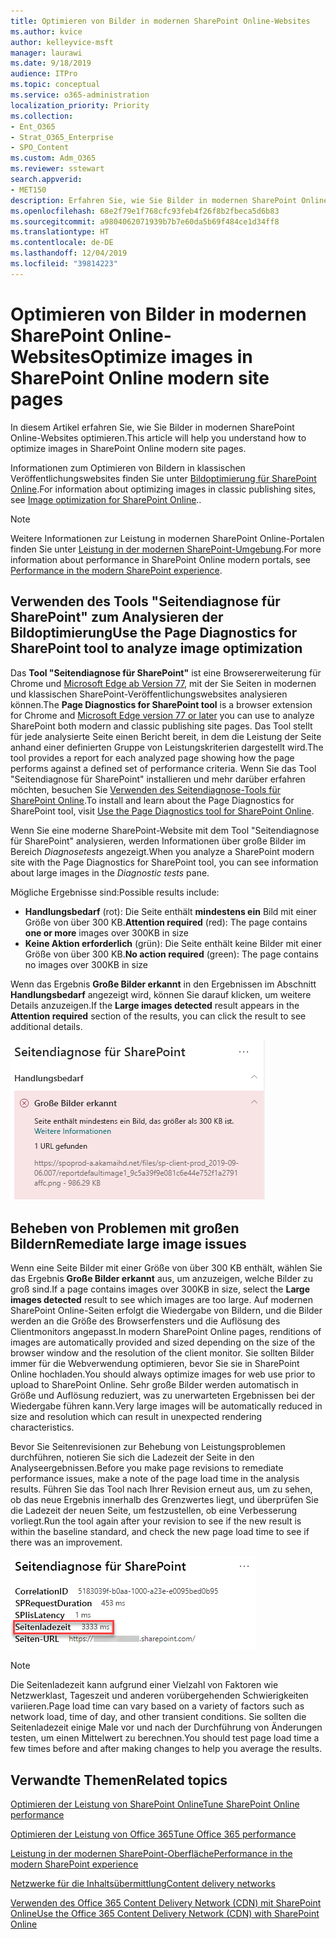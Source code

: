 ```yaml
---
title: Optimieren von Bilder in modernen SharePoint Online-Websites
ms.author: kvice
author: kelleyvice-msft
manager: laurawi
ms.date: 9/18/2019
audience: ITPro
ms.topic: conceptual
ms.service: o365-administration
localization_priority: Priority
ms.collection:
- Ent_O365
- Strat_O365_Enterprise
- SPO_Content
ms.custom: Adm_O365
ms.reviewer: sstewart
search.appverid:
- MET150
description: Erfahren Sie, wie Sie Bilder in modernen SharePoint Online-Websites optimieren.
ms.openlocfilehash: 68e2f79e1f768cfc93feb4f26f8b2fbeca5d6b83
ms.sourcegitcommit: a9804062071939b7b7e60da5b69f484ce1d34ff8
ms.translationtype: HT
ms.contentlocale: de-DE
ms.lasthandoff: 12/04/2019
ms.locfileid: "39814223"
---
```

# <a name="optimize-images-in-sharepoint-online-modern-site-pages"></a><span data-ttu-id="b62bc-103">Optimieren von Bilder in modernen SharePoint Online-Websites</span><span class="sxs-lookup"><span data-stu-id="b62bc-103">Optimize images in SharePoint Online modern site pages</span></span>

<span data-ttu-id="b62bc-104">In diesem Artikel erfahren Sie, wie Sie Bilder in modernen SharePoint Online-Websites optimieren.</span><span class="sxs-lookup"><span data-stu-id="b62bc-104">This article will help you understand how to optimize images in SharePoint Online modern site pages.</span></span>

<span data-ttu-id="b62bc-105">Informationen zum Optimieren von Bildern in klassischen Veröffentlichungswebsites finden Sie unter [Bildoptimierung für SharePoint Online](image-optimization-for-sharepoint-online.md).</span><span class="sxs-lookup"><span data-stu-id="b62bc-105">For information about optimizing images in classic publishing sites, see [Image optimization for SharePoint Online](image-optimization-for-sharepoint-online.md)..</span></span>

>[!NOTE]
><span data-ttu-id="b62bc-106">Weitere Informationen zur Leistung in modernen SharePoint Online-Portalen finden Sie unter [Leistung in der modernen SharePoint-Umgebung](https://docs.microsoft.com/sharepoint/modern-experience-performance).</span><span class="sxs-lookup"><span data-stu-id="b62bc-106">For more information about performance in SharePoint Online modern portals, see [Performance in the modern SharePoint experience](https://docs.microsoft.com/sharepoint/modern-experience-performance).</span></span>

## <a name="use-the-page-diagnostics-for-sharepoint-tool-to-analyze-image-optimization"></a><span data-ttu-id="b62bc-107">Verwenden des Tools "Seitendiagnose für SharePoint" zum Analysieren der Bildoptimierung</span><span class="sxs-lookup"><span data-stu-id="b62bc-107">Use the Page Diagnostics for SharePoint tool to analyze image optimization</span></span>

<span data-ttu-id="b62bc-108">Das **Tool "Seitendiagnose für SharePoint"** ist eine Browsererweiterung für Chrome und [Microsoft Edge ab Version 77](https://www.microsoftedgeinsider.com/download?form=MI13E8&OCID=MI13E8), mit der Sie Seiten in modernen und klassischen SharePoint-Veröffentlichungswebsites analysieren können.</span><span class="sxs-lookup"><span data-stu-id="b62bc-108">The **Page Diagnostics for SharePoint tool** is a browser extension for Chrome and [Microsoft Edge version 77 or later](https://www.microsoftedgeinsider.com/download?form=MI13E8&OCID=MI13E8) you can use to analyze SharePoint both modern and classic publishing site pages.</span></span> <span data-ttu-id="b62bc-109">Das Tool stellt für jede analysierte Seite einen Bericht bereit, in dem die Leistung der Seite anhand einer definierten Gruppe von Leistungskriterien dargestellt wird.</span><span class="sxs-lookup"><span data-stu-id="b62bc-109">The tool provides a report for each analyzed page showing how the page performs against a defined set of performance criteria.</span></span> <span data-ttu-id="b62bc-110">Wenn Sie das Tool "Seitendiagnose für SharePoint" installieren und mehr darüber erfahren möchten, besuchen Sie [Verwenden des Seitendiagnose-Tools für SharePoint Online](page-diagnostics-for-spo.md).</span><span class="sxs-lookup"><span data-stu-id="b62bc-110">To install and learn about the Page Diagnostics for SharePoint tool, visit [Use the Page Diagnostics tool for SharePoint Online](page-diagnostics-for-spo.md).</span></span>

<span data-ttu-id="b62bc-111">Wenn Sie eine moderne SharePoint-Website mit dem Tool "Seitendiagnose für SharePoint" analysieren, werden Informationen über große Bilder im Bereich _Diagnosetests_ angezeigt.</span><span class="sxs-lookup"><span data-stu-id="b62bc-111">When you analyze a SharePoint modern site with the Page Diagnostics for SharePoint tool, you can see information about large images in the _Diagnostic tests_ pane.</span></span>

<span data-ttu-id="b62bc-112">Mögliche Ergebnisse sind:</span><span class="sxs-lookup"><span data-stu-id="b62bc-112">Possible results include:</span></span>

- <span data-ttu-id="b62bc-113">**Handlungsbedarf** (rot): Die Seite enthält **mindestens ein** Bild mit einer Größe von über 300 KB.</span><span class="sxs-lookup"><span data-stu-id="b62bc-113">**Attention required** (red): The page contains **one or more** images over 300KB in size</span></span>
- <span data-ttu-id="b62bc-114">**Keine Aktion erforderlich** (grün): Die Seite enthält keine Bilder mit einer Größe von über 300 KB.</span><span class="sxs-lookup"><span data-stu-id="b62bc-114">**No action required** (green): The page contains no images over 300KB in size</span></span>

<span data-ttu-id="b62bc-115">Wenn das Ergebnis **Große Bilder erkannt** in den Ergebnissen im Abschnitt **Handlungsbedarf** angezeigt wird, können Sie darauf klicken, um weitere Details anzuzeigen.</span><span class="sxs-lookup"><span data-stu-id="b62bc-115">If the **Large images detected** result appears in the **Attention required** section of the results, you can click the result to see additional details.</span></span>

![Tool für die Seitendiagnose – Ergebnisse](media/modern-portal-optimization/pagediag-large-images.png)

## <a name="remediate-large-image-issues"></a><span data-ttu-id="b62bc-117">Beheben von Problemen mit großen Bildern</span><span class="sxs-lookup"><span data-stu-id="b62bc-117">Remediate large image issues</span></span>

<span data-ttu-id="b62bc-118">Wenn eine Seite Bilder mit einer Größe von über 300 KB enthält, wählen Sie das Ergebnis **Große Bilder erkannt** aus, um anzuzeigen, welche Bilder zu groß sind.</span><span class="sxs-lookup"><span data-stu-id="b62bc-118">If a page contains images over 300KB in size, select the **Large images detected** result to see which images are too large.</span></span> <span data-ttu-id="b62bc-119">Auf modernen SharePoint Online-Seiten erfolgt die Wiedergabe von Bildern, und die Bilder werden an die Größe des Browserfensters und die Auflösung des Clientmonitors angepasst.</span><span class="sxs-lookup"><span data-stu-id="b62bc-119">In modern SharePoint Online pages, renditions of images are automatically provided and sized depending on the size of the browser window and the resolution of the client monitor.</span></span> <span data-ttu-id="b62bc-120">Sie sollten Bilder immer für die Webverwendung optimieren, bevor Sie sie in SharePoint Online hochladen.</span><span class="sxs-lookup"><span data-stu-id="b62bc-120">You should always optimize images for web use prior to upload to SharePoint Online.</span></span> <span data-ttu-id="b62bc-121">Sehr große Bilder werden automatisch in Größe und Auflösung reduziert, was zu unerwarteten Ergebnissen bei der Wiedergabe führen kann.</span><span class="sxs-lookup"><span data-stu-id="b62bc-121">Very large images will be automatically reduced in size and resolution which can result in unexpected rendering characteristics.</span></span>

<span data-ttu-id="b62bc-122">Bevor Sie Seitenrevisionen zur Behebung von Leistungsproblemen durchführen, notieren Sie sich die Ladezeit der Seite in den Analyseergebnissen.</span><span class="sxs-lookup"><span data-stu-id="b62bc-122">Before you make page revisions to remediate performance issues, make a note of the page load time in the analysis results.</span></span> <span data-ttu-id="b62bc-123">Führen Sie das Tool nach Ihrer Revision erneut aus, um zu sehen, ob das neue Ergebnis innerhalb des Grenzwertes liegt, und überprüfen Sie die Ladezeit der neuen Seite, um festzustellen, ob eine Verbesserung vorliegt.</span><span class="sxs-lookup"><span data-stu-id="b62bc-123">Run the tool again after your revision to see if the new result is within the baseline standard, and check the new page load time to see if there was an improvement.</span></span>

![Ergebnisse der Seitenladezeiten](media/modern-portal-optimization/pagediag-page-load-time.png)

>[!NOTE]
><span data-ttu-id="b62bc-125">Die Seitenladezeit kann aufgrund einer Vielzahl von Faktoren wie Netzwerklast, Tageszeit und anderen vorübergehenden Schwierigkeiten variieren.</span><span class="sxs-lookup"><span data-stu-id="b62bc-125">Page load time can vary based on a variety of factors such as network load, time of day, and other transient conditions.</span></span> <span data-ttu-id="b62bc-126">Sie sollten die Seitenladezeit einige Male vor und nach der Durchführung von Änderungen testen, um einen Mittelwert zu berechnen.</span><span class="sxs-lookup"><span data-stu-id="b62bc-126">You should test page load time a few times before and after making changes to help you average the results.</span></span>

## <a name="related-topics"></a><span data-ttu-id="b62bc-127">Verwandte Themen</span><span class="sxs-lookup"><span data-stu-id="b62bc-127">Related topics</span></span>

[<span data-ttu-id="b62bc-128">Optimieren der Leistung von SharePoint Online</span><span class="sxs-lookup"><span data-stu-id="b62bc-128">Tune SharePoint Online performance</span></span>](tune-sharepoint-online-performance.md)

[<span data-ttu-id="b62bc-129">Optimieren der Leistung von Office 365</span><span class="sxs-lookup"><span data-stu-id="b62bc-129">Tune Office 365 performance</span></span>](tune-office-365-performance.md)

[<span data-ttu-id="b62bc-130">Leistung in der modernen SharePoint-Oberfläche</span><span class="sxs-lookup"><span data-stu-id="b62bc-130">Performance in the modern SharePoint experience</span></span>](https://docs.microsoft.com/sharepoint/modern-experience-performance)

[<span data-ttu-id="b62bc-131">Netzwerke für die Inhaltsübermittlung</span><span class="sxs-lookup"><span data-stu-id="b62bc-131">Content delivery networks</span></span>](content-delivery-networks.md)

[<span data-ttu-id="b62bc-132">Verwenden des Office 365 Content Delivery Network (CDN) mit SharePoint Online</span><span class="sxs-lookup"><span data-stu-id="b62bc-132">Use the Office 365 Content Delivery Network (CDN) with SharePoint Online</span></span>](use-office-365-cdn-with-spo.md)
